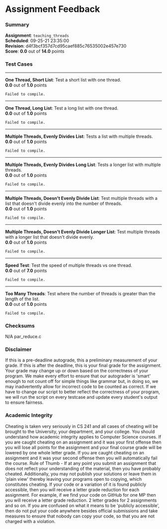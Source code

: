 # Assignment Feedback

### Summary

**Assignment**: `teaching_threads`  
**Scheduled**: 09-25-21 23:35:00  
**Revision**: d4f3bcf357d7cd95caef885c76535002e457e730  
**Score**: **0.0** out of **14.0** points

### Test Cases
---

**One Thread, Short List**: Test a short list with one thread.  
**0.0** out of **1.0** points
```
Failed to compile.
```
---

**One Thread, Long List**: Test a long list with one thread.  
**0.0** out of **1.0** points
```
Failed to compile.
```
---

**Multiple Threads, Evenly Divides List**: Tests a list with multiple threads.  
**0.0** out of **1.0** points
```
Failed to compile.
```
---

**Multiple Threads, Evenly Divides Long List**: Tests a longer list with multiple threads.  
**0.0** out of **1.0** points
```
Failed to compile.
```
---

**Multiple Threads, Doesn't Evenly Divide List**: Test multiple threads with a list that doesn't divide evenly into the number of threads.  
**0.0** out of **1.0** points
```
Failed to compile.
```
---

**Multiple Threads, Doesn't Evenly Divide Longer List**: Test multiple threads with a longer list that doesn't divide evenly.  
**0.0** out of **1.0** points
```
Failed to compile.
```
---

**Speed Test**: Test the speed of multiple threads vs one thread.  
**0.0** out of **7.0** points
```
Failed to compile.
```
---

**Too Many Threads**: Test where the number of threads is greater than the length of the list.  
**0.0** out of **1.0** points
```
Failed to compile.
```
### Checksums

N/A par_reduce.c


### Disclaimer
If this is a pre-deadline autograde, this a preliminary measurement of your grade.
If this is after the deadline, this is your final grade for the assignment.
Your grade may change up or down based on the correctness of your program.
We make every effort to ensure that our autograder is 'smart' enough to not count off
for simple things like grammar but, in doing so, we may inadvertently allow for
incorrect code to be counted as correct.
If we have to change our script to better reflect the correctness of your program,
we will run the script on every testcase and update every student's output to ensure fairness.



### Academic Integrity
Cheating is taken very seriously in CS 241 and all cases of cheating will be brought to the University, your department, and your college.
You should understand how academic integrity applies to Computer Science courses.
If you are caught cheating on an assignment and it was your first offense then you will lose all points for the assignment and your final course
grade will be lowered by one whole letter grade. If you are caught cheating on an assignment and it was your second offense then you will automatically fail the course.
Rule of Thumb - If at any point you submit an assignment that does not reflect your understanding of the material, then you have probably cheated.
Additionally, you may not publish your solutions or leave them in 'plain view' thereby leaving your programs open to copying, which constitutes cheating.
If your code or a variation of it is found publicly accessible, then you will receive a letter grade reduction for each assignment.
For example, if we find your code on GitHub for one MP then you will receive a letter grade reduction. 2 letter grades for 2 assignments and so on.
If you are confused on what it means to be 'publicly accessible', then do not put your code anywhere besides official submissions and take measures
to ensure that nobody can copy your code, so that you are not charged with a violation.


